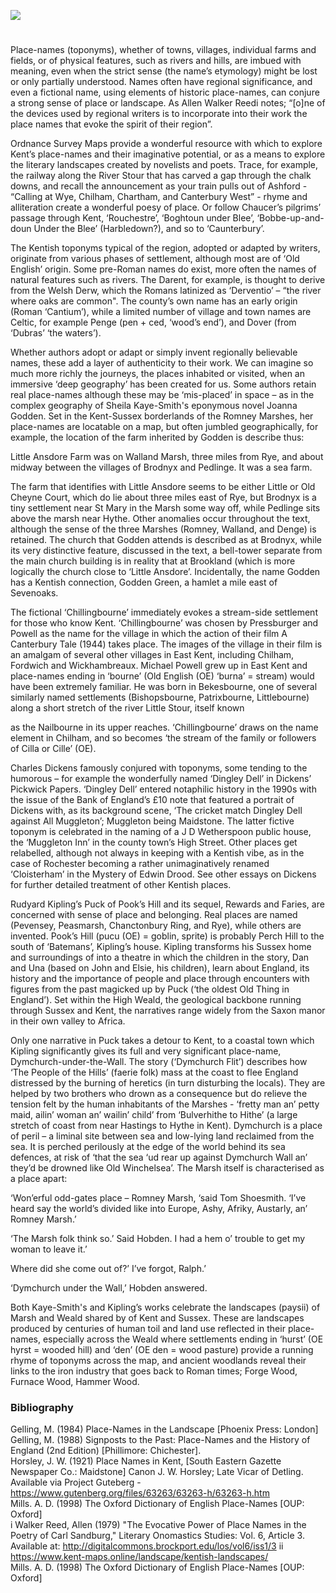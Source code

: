 <a href="https://www.kent-maps.online"><img src="https://kent-map.github.io/mdpress/juncture/ve-button.png"></a>

<param ve-config title="Kentish place-names and the literary imagination’" author="Professor Peter Vujakovic" layout="vtl" banner=" "> 
  <param ve-entity eid="Q5360119" aliases="Elham Valley">

#

Place-names (toponyms), whether of towns, villages, individual farms and fields, or of physical features, such as rivers and hills, are imbued with meaning, even when the strict sense (the name’s etymology) might be lost or only partially understood. Names often have regional significance, and even a fictional name, using elements of historic place-names, can conjure a strong sense of place or landscape. As Allen Walker Reedi notes; “[o]ne of the devices used by regional writers is to incorporate into their work the place names that evoke the spirit of their region”.

Ordnance Survey Maps provide a wonderful resource with which to explore Kent’s place-names and their imaginative potential, or as a means to explore the literary landscapes created by novelists and poets. Trace, for example, the railway along the River Stour that has carved a gap through the chalk downs, and recall the announcement as your train pulls out of Ashford - “Calling at Wye, Chilham, Chartham, and Canterbury West” - rhyme and alliteration create a wonderful poesy of place. Or follow Chaucer’s pilgrims’ passage through Kent, ‘Rouchestre’, ‘Boghtoun under Blee’, ‘Bobbe-up-and-doun Under the Blee’ (Harbledown?), and so to ‘Caunterbury’.

The Kentish toponyms typical of the region, adopted or adapted by writers, originate from various phases of settlement, although most are of ‘Old English’ origin. Some pre-Roman names do exist, more often the names of natural features such as rivers. The Darent, for example, is thought to derive from the Welsh Derw, which the Romans latinized as ‘Derventio’ – “the river where oaks are common". The county’s own name has an early origin (Roman ‘Cantium’), while a limited number of village and town names are Celtic, for example Penge (pen + ced, ‘wood’s end’), and Dover (from ‘Dubras’ ‘the waters’).

Whether authors adopt or adapt or simply invent regionally believable names, these add a layer of authenticity to their work. We can imagine so much more richly the journeys, the places inhabited or visited, when an immersive ‘deep geography’ has been created for us. Some authors retain real place-names although these may be ‘mis-placed’ in space – as in the complex geography of Sheila Kaye-Smith's eponymous novel Joanna Godden. Set in the Kent-Sussex borderlands of the Romney Marshes, her place-names are locatable on a map, but often jumbled geographically, for example, the location of the farm inherited by Godden is describe thus:

Little Ansdore Farm was on Walland Marsh, three miles from Rye, and about midway between the villages of Brodnyx and Pedlinge. It was a sea farm.

The farm that identifies with Little Ansdore seems to be either Little or Old Cheyne Court, which do lie about three miles east of Rye, but Brodnyx is a tiny settlement near St Mary in the Marsh some way off, while Pedlinge sits above the marsh near Hythe. Other anomalies occur throughout the text, although the sense of the three Marshes (Romney, Walland, and Denge) is retained. The church that Godden attends is described as at Brodnyx, while its very distinctive feature, discussed in the text, a bell-tower separate from the main church building is in reality that at Brookland (which is more logically the church close to ‘Little Ansdore’. Incidentally, the name Godden has a Kentish connection, Godden Green, a hamlet a mile east of Sevenoaks.

The fictional ‘Chillingbourne’ immediately evokes a stream-side settlement for those who know Kent. ‘Chillingbourne’ was chosen by Pressburger and Powell as the name for the village in which the action of their film A Canterbury Tale (1944) takes place. The images of the village in their film is an amalgam of several other villages in East Kent, including Chilham, Fordwich and Wickhambreaux. Michael Powell grew up in East Kent and place-names ending in ‘bourne’ (Old English (OE) ‘burna’ = stream) would have been extremely familiar. He was born in Bekesbourne, one of several similarly named settlements (Bishopsbourne, Patrixbourne, Littlebourne) along a short stretch of the river Little Stour, itself known

as the Nailbourne in its upper reaches. ‘Chillingbourne’ draws on the name element in Chilham, and so becomes ‘the stream of the family or followers of Cilla or Cille’ (OE).

Charles Dickens famously conjured with toponyms, some tending to the humorous – for example the wonderfully named ‘Dingley Dell’ in Dickens’ Pickwick Papers. ‘Dingley Dell’ entered notaphilic history in the 1990s with the issue of the Bank of England’s £10 note that featured a portrait of Dickens with, as its background scene, ‘The cricket match Dingley Dell against All Muggleton’; Muggleton being Maidstone. The latter fictive toponym is celebrated in the naming of a J D Wetherspoon public house, the ‘Muggleton Inn’ in the county town’s High Street. Other places get relabelled, although not always in keeping with a Kentish vibe, as in the case of Rochester becoming a rather unimaginatively renamed ‘Cloisterham’ in the Mystery of Edwin Drood. See other essays on Dickens for further detailed treatment of other Kentish places.

Rudyard Kipling’s Puck of Pook’s Hill and its sequel, Rewards and Faries, are concerned with sense of place and belonging. Real places are named (Pevensey, Peasmarsh, Chanctonbury Ring, and Rye), while others are invented. Pook’s Hill (pucu (OE) = goblin, sprite) is probably Perch Hill to the south of ‘Batemans’, Kipling’s house. Kipling transforms his Sussex home and surroundings of into a theatre in which the children in the story, Dan and Una (based on John and Elsie, his children), learn about England, its history and the importance of people and place through encounters with figures from the past magicked up by Puck (‘the oldest Old Thing in England’). Set within the High Weald, the geological backbone running through Sussex and Kent, the narratives range widely from the Saxon manor in their own valley to Africa.

Only one narrative in Puck takes a detour to Kent, to a coastal town which Kipling significantly gives its full and very significant place-name, Dymchurch-under-the-Wall. The story (‘Dymchurch Flit’) describes how ‘The People of the Hills’ (faerie folk) mass at the coast to flee England distressed by the burning of heretics (in turn disturbing the locals). They are helped by two brothers who drown as a consequence but do relieve the tension felt by the human inhabitants of the Marshes - ‘fretty man an’ petty maid, ailin’ woman an’ wailin’ child’ from ‘Bulverhithe to Hithe’ (a large stretch of coast from near Hastings to Hythe in Kent). Dymchurch is a place of peril – a liminal site between sea and low-lying land reclaimed from the sea. It is perched perilously at the edge of the world behind its sea defences, at risk of ‘that the sea ‘ud rear up against Dymchurch Wall an’ they’d be drowned like Old Winchelsea’. The Marsh itself is characterised as a place apart:

‘Won’erful odd-gates place – Romney Marsh, ‘said Tom Shoesmith. ‘I’ve heard say the world’s divided like into Europe, Ashy, Afriky, Austarly, an’ Romney Marsh.’

‘The Marsh folk think so.’ Said Hobden. I had a hem o’ trouble to get my woman to leave it.’

Where did she come out of?’ I’ve forgot, Ralph.’

‘Dymchurch under the Wall,’ Hobden answered.

Both Kaye-Smith's and Kipling’s works celebrate the landscapes (paysii) of Marsh and Weald shared by of Kent and Sussex. These are landscapes produced by centuries of human toil and land use reflected in their place-names, especially across the Weald where settlements ending in ‘hurst’ (OE hyrst = wooded hill) and ‘den’ (OE den = wood pasture) provide a running rhyme of toponyms across the map, and ancient woodlands reveal their links to the iron industry that goes back to Roman times; Forge Wood, Furnace Wood, Hammer Wood.

### Bibliography

Gelling, M. (1984) Place-Names in the Landscape [Phoenix Press: London]   
Gelling, M. (1988) Signposts to the Past: Place-Names and the History of England (2nd Edition) [Phillimore: Chichester].   
Horsley, J. W. (1921) Place Names in Kent, [South Eastern Gazette Newspaper Co.: Maidstone] Canon J. W. Horsley; Late Vicar of Detling. Available via Project Guteberg - https://www.gutenberg.org/files/63263/63263-h/63263-h.htm   
Mills. A. D. (1998) The Oxford Dictionary of English Place-Names [OUP: Oxford]   
i Walker Reed, Allen (1979) "The Evocative Power of Place Names in the Poetry of Carl Sandburg," Literary Onomastics Studies: Vol. 6, Article 3. Available at: http://digitalcommons.brockport.edu/los/vol6/iss1/3 ii https://www.kent-maps.online/landscape/kentish-landscapes/   
Mills. A. D. (1998) The Oxford Dictionary of English Place-Names [OUP: Oxford]   

